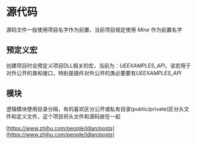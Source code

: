 # 源代码
源码文件一般使用项目名字作为前置，当前项目规定使用 *Mine* 作为前置名字
## 预定义宏
创建项目时会预定义项目DLL相关的宏，当前为：*UEEXAMPLES_API*，该宏用于对外公开的类和接口，特别是插件对外公开的类必要要有*UEEXAMPLES_API*
## 模块
逻辑模块使用目录分隔，有的喜欢区分公开或私有目录(public/private)区分头文件和定义文件，这个项目将头文件和源码放在一起

[https://www.zhihu.com/people/ldlan/posts](https://www.zhihu.com/people/ldlan/posts)


